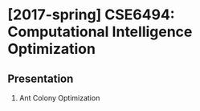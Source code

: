 # [2017-spring] CSE6494: Computational Intelligence Optimization

## Presentation
1. Ant Colony Optimization
